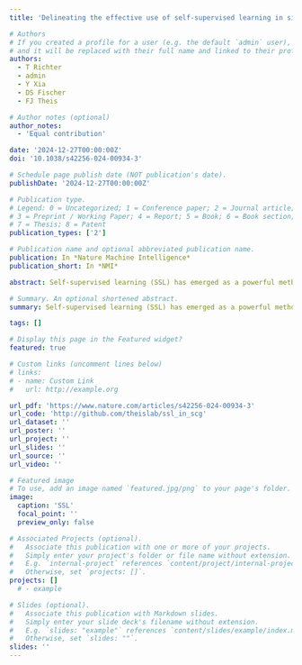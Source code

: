 ```yaml
---
title: 'Delineating the effective use of self-supervised learning in single-cell genomics'

# Authors
# If you created a profile for a user (e.g. the default `admin` user), write the username (folder name) here
# and it will be replaced with their full name and linked to their profile.
authors:
  - T Richter
  - admin
  - Y Xia
  - DS Fischer
  - FJ Theis

# Author notes (optional)
author_notes:
  - 'Equal contribution'

date: '2024-12-27T00:00:00Z'
doi: '10.1038/s42256-024-00934-3'

# Schedule page publish date (NOT publication's date).
publishDate: '2024-12-27T00:00:00Z'

# Publication type.
# Legend: 0 = Uncategorized; 1 = Conference paper; 2 = Journal article;
# 3 = Preprint / Working Paper; 4 = Report; 5 = Book; 6 = Book section;
# 7 = Thesis; 8 = Patent
publication_types: ['2']

# Publication name and optional abbreviated publication name.
publication: In *Nature Machine Intelligence*
publication_short: In *NMI*

abstract: Self-supervised learning (SSL) has emerged as a powerful method for extracting meaningful representations from vast, unlabelled datasets, transforming computer vision and natural language processing. In single-cell genomics (SCG), representation learning offers insights into the complex biological data, especially with emerging foundation models. However, identifying scenarios in SCG where SSL outperforms traditional learning methods remains a nuanced challenge. Furthermore, selecting the most effective pretext tasks within the SSL framework for SCG is a critical yet unresolved question. Here we address this gap by adapting and benchmarking SSL methods in SCG, including masked autoencoders with multiple masking strategies and contrastive learning methods. Models trained on over 20 million cells were examined across multiple downstream tasks, including cell-type prediction, gene-expression reconstruction, cross-modality prediction and data integration. Our empirical analyses underscore the nuanced role of SSL, namely, in transfer learning scenarios leveraging auxiliary data or analysing unseen datasets. Masked autoencoders excel over contrastive methods in SCG, diverging from computer vision trends. Moreover, our findings reveal the notable capabilities of SSL in zero-shot settings and its potential in cross-modality prediction and data integration. In summary, we study SSL methods in SCG on fully connected networks and benchmark their utility across key representation learning scenarios.

# Summary. An optional shortened abstract.
summary: Self-supervised learning (SSL) has emerged as a powerful method for extracting meaningful representations from vast, unlabelled datasets, transforming computer vision and natural language processing. ...

tags: []

# Display this page in the Featured widget?
featured: true

# Custom links (uncomment lines below)
# links:
# - name: Custom Link
#   url: http://example.org

url_pdf: 'https://www.nature.com/articles/s42256-024-00934-3'
url_code: 'http://github.com/theislab/ssl_in_scg'
url_dataset: ''
url_poster: ''
url_project: ''
url_slides: ''
url_source: ''
url_video: ''

# Featured image
# To use, add an image named `featured.jpg/png` to your page's folder.
image:
  caption: 'SSL'
  focal_point: ''
  preview_only: false

# Associated Projects (optional).
#   Associate this publication with one or more of your projects.
#   Simply enter your project's folder or file name without extension.
#   E.g. `internal-project` references `content/project/internal-project/index.md`.
#   Otherwise, set `projects: []`.
projects: []
  # - example

# Slides (optional).
#   Associate this publication with Markdown slides.
#   Simply enter your slide deck's filename without extension.
#   E.g. `slides: "example"` references `content/slides/example/index.md`.
#   Otherwise, set `slides: ""`.
slides: ''
---
```


<!-- {{% callout note %}}
Click the _Cite_ button above to demo the feature to enable visitors to import publication metadata into their reference management software.
{{% /callout %}} -->

<!-- {{% callout note %}}
Create your slides in Markdown - click the _Slides_ button to check out the example.
{{% /callout %}} -->

<!-- Supplementary notes can be added here, including [code, math, and images](https://wowchemy.com/docs/writing-markdown-latex/). -->
